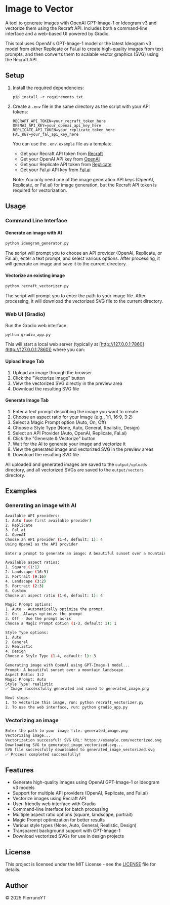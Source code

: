 # Image to Vector

A tool to generate images with OpenAI GPT-Image-1 or Ideogram v3 and vectorize them using the Recraft API. Includes both a command-line interface and a web-based UI powered by Gradio.

This tool uses OpenAI's GPT-Image-1 model or the latest Ideogram v3 model from either Replicate or Fal.ai to create high-quality images from text prompts, and then converts them to scalable vector graphics (SVG) using the Recraft API.

## Setup

1. Install the required dependencies:
   ```
   pip install -r requirements.txt
   ```

2. Create a `.env` file in the same directory as the script with your API tokens:
   ```
   RECRAFT_API_TOKEN=your_recraft_token_here
   OPENAI_API_KEY=your_openai_api_key_here
   REPLICATE_API_TOKEN=your_replicate_token_here
   FAL_KEY=your_fal_api_key_here
   ```
   You can use the `.env.example` file as a template.

   - Get your Recraft API token from [Recraft](https://recraft.ai)
   - Get your OpenAI API key from [OpenAI](https://platform.openai.com/api-keys)
   - Get your Replicate API token from [Replicate](https://replicate.com/account/api-tokens)
   - Get your Fal.ai API key from [Fal.ai](https://fal.ai/dashboard/keys)

   Note: You only need one of the image generation API keys (OpenAI, Replicate, or Fal.ai) for image generation, but the Recraft API token is required for vectorization.

## Usage

### Command Line Interface

#### Generate an image with AI
```bash
python ideogram_generator.py
```

The script will prompt you to choose an API provider (OpenAI, Replicate, or Fal.ai), enter a text prompt, and select various options. After processing, it will generate an image and save it to the current directory.

#### Vectorize an existing image
```bash
python recraft_vectorizer.py
```

The script will prompt you to enter the path to your image file. After processing, it will download the vectorized SVG file to the current directory.

### Web UI (Gradio)

Run the Gradio web interface:
```bash
python gradio_app.py
```

This will start a local web server (typically at [http://127.0.0.1:7860](http://127.0.0.1:7860)) where you can:

#### Upload Image Tab

1. Upload an image through the browser
2. Click the "Vectorize Image" button
3. View the vectorized SVG directly in the preview area
4. Download the resulting SVG file

#### Generate Image Tab

1. Enter a text prompt describing the image you want to create
2. Choose an aspect ratio for your image (e.g., 1:1, 16:9, 3:2)
3. Select a Magic Prompt option (Auto, On, Off)
4. Choose a Style Type (None, Auto, General, Realistic, Design)
5. Select an API Provider (Auto, OpenAI, Replicate, Fal.ai)
6. Click the "Generate & Vectorize" button
7. Wait for the AI to generate your image and vectorize it
8. View the generated image and vectorized SVG in the preview areas
9. Download the resulting SVG file

All uploaded and generated images are saved to the `output/uploads` directory, and all vectorized SVGs are saved to the `output/vectors` directory.

## Examples

### Generating an image with AI

```bash
Available API providers:
1. Auto (use first available provider)
2. Replicate
3. Fal.ai
4. OpenAI
Choose an API provider (1-4, default: 1): 4
Using OpenAI as the API provider

Enter a prompt to generate an image: A beautiful sunset over a mountain landscape

Available aspect ratios:
1. Square (1:1)
2. Landscape (16:9)
3. Portrait (9:16)
4. Landscape (3:2)
5. Portrait (2:3)
6. Custom
Choose an aspect ratio (1-6, default: 1): 4

Magic Prompt options:
1. Auto - Automatically optimize the prompt
2. On - Always optimize the prompt
3. Off - Use the prompt as-is
Choose a Magic Prompt option (1-3, default: 1): 1

Style Type options:
1. Auto
2. General
3. Realistic
4. Design
Choose a Style Type (1-4, default: 1): 3

Generating image with OpenAI using GPT-Image-1 model...
Prompt: A beautiful sunset over a mountain landscape
Aspect Ratio: 3:2
Magic Prompt: Auto
Style Type: realistic
✅ Image successfully generated and saved to generated_image.png

Next steps:
1. To vectorize this image, run: python recraft_vectorizer.py
2. To use the web interface, run: python gradio_app.py
```

### Vectorizing an image

```bash
Enter the path to your image file: generated_image.png
Vectorizing image...
Vectorization successful! SVG URL: https://example.com/vectorized.svg
Downloading SVG to generated_image_vectorized.svg...
SVG file successfully downloaded to generated_image_vectorized.svg
✅ Process completed successfully!
```

## Features

- Generate high-quality images using OpenAI GPT-Image-1 or Ideogram v3 models
- Support for multiple API providers (OpenAI, Replicate, and Fal.ai)
- Vectorize images using Recraft API
- User-friendly web interface with Gradio
- Command-line interface for batch processing
- Multiple aspect ratio options (square, landscape, portrait)
- Magic Prompt optimization for better results
- Various style types (None, Auto, General, Realistic, Design)
- Transparent background support with GPT-Image-1
- Download vectorized SVGs for use in design projects

## License

This project is licensed under the MIT License - see the [LICENSE](LICENSE) file for details.

## Author

© 2025 PierrunoYT
